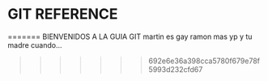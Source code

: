 # GIT REFERENCE

=======
BIENVENIDOS A LA GUIA GIT
martin es gay
ramon mas
yp y tu madre cuando...
>>>>>>> 692e6e36a398cca5780f679e78f5993d232cfd67
